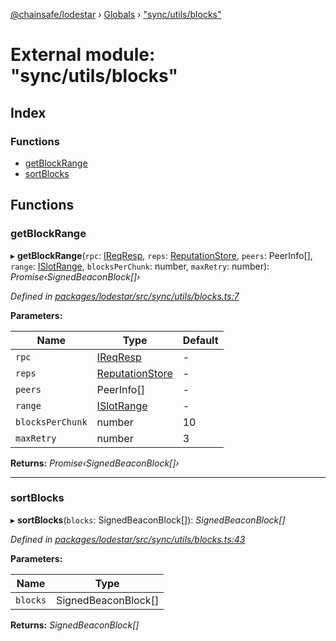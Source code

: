[@chainsafe/lodestar](../README.md) › [Globals](../globals.md) › ["sync/utils/blocks"](_sync_utils_blocks_.md)

# External module: "sync/utils/blocks"

## Index

### Functions

* [getBlockRange](_sync_utils_blocks_.md#getblockrange)
* [sortBlocks](_sync_utils_blocks_.md#sortblocks)

## Functions

###  getBlockRange

▸ **getBlockRange**(`rpc`: [IReqResp](../interfaces/_network_interface_.ireqresp.md), `reps`: [ReputationStore](../classes/_sync_ireputation_.reputationstore.md), `peers`: PeerInfo[], `range`: [ISlotRange](../interfaces/_sync_utils_sync_.islotrange.md), `blocksPerChunk`: number, `maxRetry`: number): *Promise‹SignedBeaconBlock[]›*

*Defined in [packages/lodestar/src/sync/utils/blocks.ts:7](https://github.com/ChainSafe/lodestar/blob/4796680/packages/lodestar/src/sync/utils/blocks.ts#L7)*

**Parameters:**

Name | Type | Default |
------ | ------ | ------ |
`rpc` | [IReqResp](../interfaces/_network_interface_.ireqresp.md) | - |
`reps` | [ReputationStore](../classes/_sync_ireputation_.reputationstore.md) | - |
`peers` | PeerInfo[] | - |
`range` | [ISlotRange](../interfaces/_sync_utils_sync_.islotrange.md) | - |
`blocksPerChunk` | number | 10 |
`maxRetry` | number | 3 |

**Returns:** *Promise‹SignedBeaconBlock[]›*

___

###  sortBlocks

▸ **sortBlocks**(`blocks`: SignedBeaconBlock[]): *SignedBeaconBlock[]*

*Defined in [packages/lodestar/src/sync/utils/blocks.ts:43](https://github.com/ChainSafe/lodestar/blob/4796680/packages/lodestar/src/sync/utils/blocks.ts#L43)*

**Parameters:**

Name | Type |
------ | ------ |
`blocks` | SignedBeaconBlock[] |

**Returns:** *SignedBeaconBlock[]*
